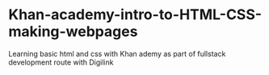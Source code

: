 # Khan-academy-intro-to-HTML-CSS-making-webpages
Learning basic html and css with Khan ademy as part of fullstack development route with Digilink
